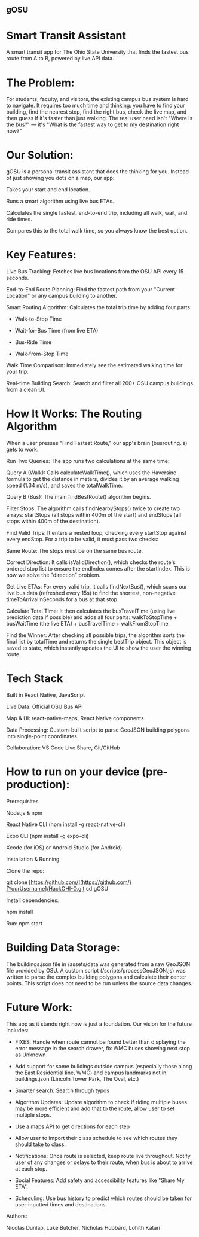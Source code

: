 ## gOSU
# Smart Transit Assistant

A smart transit app for The Ohio State University that finds the fastest bus route from A to B, powered by live API data.

# The Problem:

For students, faculty, and visitors, the existing campus bus system is hard to navigate. It requires too much time and thinking: you have to find your building, find the nearest stop, find the right bus, check the live map, and then guess if it's faster than just walking. The real user need isn't "Where is the bus?" — it's "What is the fastest way to get to my destination right now?"

# Our Solution:

gOSU is a personal transit assistant that does the thinking for you. Instead of just showing you dots on a map, our app:

Takes your start and end location.

Runs a smart algorithm using live bus ETAs.

Calculates the single fastest, end-to-end trip, including all walk, wait, and ride times.

Compares this to the total walk time, so you always know the best option.

# Key Features:

Live Bus Tracking: Fetches live bus locations from the OSU API every 15 seconds.

End-to-End Route Planning: Find the fastest path from your "Current Location" or any campus building to another.

Smart Routing Algorithm: Calculates the total trip time by adding four parts:

- Walk-to-Stop Time

- Wait-for-Bus Time (from live ETA)

- Bus-Ride Time

- Walk-from-Stop Time

Walk Time Comparison: Immediately see the estimated walking time for your trip.

Real-time Building Search: Search and filter all 200+ OSU campus buildings from a clean UI.

# How It Works: The Routing Algorithm

When a user presses "Find Fastest Route," our app's brain (busrouting.js) gets to work.

Run Two Queries: The app runs two calculations at the same time:

Query A (Walk): Calls calculateWalkTime(), which uses the Haversine formula to get the distance in meters, divides it by an average walking speed (1.34 m/s), and saves the totalWalkTime.

Query B (Bus): The main findBestRoute() algorithm begins.

Filter Stops: The algorithm calls findNearbyStops() twice to create two arrays: startStops (all stops within 400m of the start) and endStops (all stops within 400m of the destination).

Find Valid Trips: It enters a nested loop, checking every startStop against every endStop. For a trip to be valid, it must pass two checks:

Same Route: The stops must be on the same bus route.

Correct Direction: It calls isValidDirection(), which checks the route's ordered stop list to ensure the endIndex comes after the startIndex. This is how we solve the "direction" problem.

Get Live ETAs: For every valid trip, it calls findNextBus(), which scans our live bus data (refreshed every 15s) to find the shortest, non-negative timeToArrivalInSeconds for a bus at that stop.

Calculate Total Time: It then calculates the busTravelTime (using live prediction data if possible) and adds all four parts: walkToStopTime + busWaitTime (the live ETA) + busTravelTime + walkFromStopTime.

Find the Winner: After checking all possible trips, the algorithm sorts the final list by totalTime and returns the single bestTrip object. This object is saved to state, which instantly updates the UI to show the user the winning route.

# Tech Stack

Built in React Native, JavaScript

Live Data: Official OSU Bus API

Map & UI: react-native-maps, React Native components

Data Processing: Custom-built script to parse GeoJSON building polygons into single-point coordinates.

Collaboration: VS Code Live Share, Git/GitHub

# How to run on your device (pre-production):

Prerequisites

Node.js & npm

React Native CLI (npm install -g react-native-cli)

Expo CLI (npm install -g expo-cli)

Xcode (for iOS) or Android Studio (for Android)

Installation & Running

Clone the repo:

git clone [https://github.com/](https://github.com/)[YourUsername]/HackOHI-O.git
cd gOSU


Install dependencies:

npm install


Run:
npm start


# Building Data Storage:

The buildings.json file in /assets/data was generated from a raw GeoJSON file provided by OSU. A custom script (/scripts/processGeoJSON.js) was written to parse the complex building polygons and calculate their center points. This script does not need to be run unless the source data changes.

# Future Work:

This app as it stands right now is just a foundation. Our vision for the future includes:

- FIXES: Handle when route cannot be found better than displaying the error message in the search drawer, fix WMC buses showing next stop as Unknown

- Add support for some buildings outside campus (especially those along the East Residential line, WMC) and campus landmarks not in buildings.json (Lincoln Tower Park, The Oval, etc.)

- Smarter search: Search through typos

- Algorithm Updates: Update algorithm to check if riding multiple buses may be more efficient and add that to the route, allow user to set multiple stops.

- Use a maps API to get directions for each step

- Allow user to import their class schedule to see which routes they should take to class.

- Notifications: Once route is selected, keep route live throughout. Notify user of any changes or delays to their route, when bus is about to arrive at each stop.

- Social Features: Add safety and accessibility features like "Share My ETA".

- Scheduling: Use bus history to predict which routes should be taken for user-inputted times and destinations.

Authors:

Nicolas Dunlap,
Luke Butcher,
Nicholas Hubbard,
Lohith Katari
